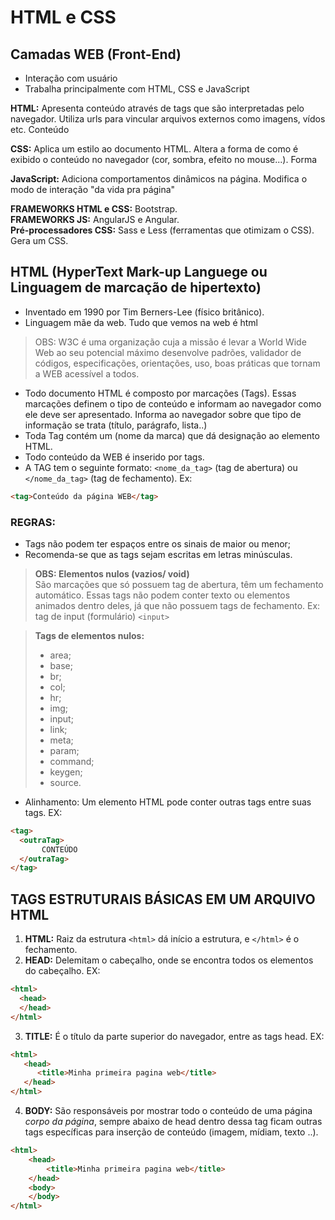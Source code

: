 # HTML e CSS

## Camadas WEB (Front-End)

- Interação com usuário
- Trabalha principalmente com HTML, CSS e JavaScript

**HTML:** Apresenta conteúdo através de tags que são interpretadas pelo navegador. Utiliza
urls para vincular arquivos externos como imagens, vídos etc. Conteúdo

**CSS:** Aplica um estilo ao documento HTML. Altera a forma de como é exibido o conteúdo no
navegador (cor, sombra, efeito no mouse...). Forma

**JavaScript:** Adiciona comportamentos dinâmicos na página. Modifica o modo de interação
"da vida pra página"

**FRAMEWORKS HTML e CSS:** Bootstrap.  
**FRAMEWORKS JS:** AngularJS e Angular.  
**Pré-processadores CSS:** Sass e Less (ferramentas que otimizam o CSS). Gera um CSS.

## HTML (HyperText Mark-up Languege ou Linguagem de marcação de hipertexto)

- Inventado em 1990 por Tim Berners-Lee (físico britânico).
- Linguagem mãe da web. Tudo que vemos na web é html

> OBS: W3C é uma organização cuja a missão é levar a World Wide Web ao seu potencial máximo desenvolve padrões, validador de códigos, especificações, orientações, uso, boas práticas que tornam a WEB acessível a todos.

- Todo documento HTML é composto por marcações (Tags). Essas marcações definem o tipo de conteúdo e informam ao navegador
como ele deve ser apresentado. Informa ao navegador sobre que tipo de informação se trata (título, parágrafo, lista..)
- Toda Tag contém um (nome da marca) que dá designação ao elemento HTML.
- Todo conteúdo da WEB é inserido por tags.
- A TAG tem o seguinte formato:
  `<nome_da_tag>` (tag de abertura) ou `</nome_da_tag>` (tag de fechamento). Ex:

```html
<tag>Conteúdo da página WEB</tag>
```

### REGRAS:
- Tags não podem ter espaços entre os sinais de maior ou menor;
- Recomenda-se que as tags sejam escritas em letras minúsculas.

> **OBS: Elementos nulos (vazios/ void)**  
> São marcações que só possuem tag de abertura, têm um fechamento automático. Essas tags não podem conter texto ou elementos animados dentro deles, já que não possuem tags de fechamento. Ex: tag de input (formulário)
> `<input>`

> **Tags de elementos nulos:**
> - area;
> - base;
> - br;
> - col;
> - hr;
> - img;
> - input;
> - link;
> - meta;
> - param;
> - command;
> - keygen;
> - source.

- Alinhamento: Um elemento HTML pode conter outras tags entre suas tags. EX:
```html
<tag>
  <outraTag>
       CONTEÚDO
  </outraTag>
</tag>
```

## TAGS ESTRUTURAIS BÁSICAS EM UM ARQUIVO HTML


1. **HTML:** Raiz da estrutura `<html>` dá início a estrutura, e `</html>` é o fechamento.
2. **HEAD:** Delemitam o cabeçalho, onde se encontra todos os elementos do cabeçalho. EX:
```html
<html>
  <head>
  </head>
</html>
```
3. **TITLE:** É o título da parte superior do navegador, entre as tags head. EX:
```html
<html>
   <head>
      <title>Minha primeira pagina web</title>
   </head>
</html>
```

4. **BODY:** São responsáveis por mostrar todo o conteúdo de uma página *corpo da página*, sempre abaixo de head dentro dessa tag ficam outras tags específicas para inserção de conteúdo (imagem, mídiam, texto ..).
```html
<html>
    <head>
        <title>Minha primeira pagina web</title>
    </head>
    <body>
    </body>
</html>
```
